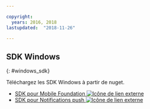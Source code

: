 ```yaml
---

copyright:
  years: 2016, 2018
lastupdated:  "2018-11-26"

---
```


##	SDK Windows 
{: #windows_sdk}

Téléchargez les SDK Windows à partir de nuget. 

* [SDK pour Mobile Foundation ![Icône de lien externe](../../icons/launch-glyph.svg "Icône de lien externe")](https://www.nuget.org/packages/IBM.MobileFirstPlatformFoundation/)
* [SDK pour Notifications push ![Icône de lien externe](../../icons/launch-glyph.svg "Icône de lien externe")](https://www.nuget.org/packages/IBM.MobileFirstPlatformFoundationPush/)


